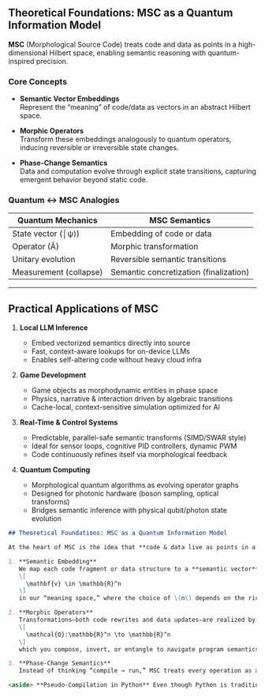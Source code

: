 ## Theoretical Foundations: MSC as a Quantum Information Model

**MSC** (Morphological Source Code) treats code and data as points in a high-dimensional Hilbert space, enabling semantic reasoning with quantum-inspired precision.

### Core Concepts

- **Semantic Vector Embeddings**  
  Represent the “meaning” of code/data as vectors in an abstract Hilbert space.

- **Morphic Operators**  
  Transform these embeddings analogously to quantum operators, inducing reversible or irreversible state changes.

- **Phase-Change Semantics**  
  Data and computation evolve through explicit state transitions, capturing emergent behavior beyond static code.

### Quantum ↔ MSC Analogies

| Quantum Mechanics          | MSC Semantics                               |
| -------------------------- | ---------------------------------------------|
| State vector (│ψ⟩)         | Embedding of code or data                    |
| Operator (Â)               | Morphic transformation                       |
| Unitary evolution          | Reversible semantic transitions              |
| Measurement (collapse)     | Semantic concretization (finalization)       |

---

## Practical Applications of MSC

1. **Local LLM Inference**  
   - Embed vectorized semantics directly into source  
   - Fast, context-aware lookups for on-device LLMs  
   - Enables self-altering code without heavy cloud infra  

2. **Game Development**  
   - Game objects as morphodynamic entities in phase space  
   - Physics, narrative & interaction driven by algebraic transitions  
   - Cache-local, context-sensitive simulation optimized for AI  

3. **Real-Time & Control Systems**  
   - Predictable, parallel-safe semantic transforms (SIMD/SWAR style)  
   - Ideal for sensor loops, cognitive PID controllers, dynamic PWM  
   - Code continuously refines itself via morphological feedback  

4. **Quantum Computing**  
   - Morphological quantum algorithms as evolving operator graphs  
   - Designed for photonic hardware (boson sampling, optical transforms)  
   - Bridges semantic inference with physical qubit/photon state evolution  
```md
## Theoretical Foundations: MSC as a Quantum Information Model

At the heart of MSC is the idea that **code & data live as points in a high-dimensional Hilbert space**, and that every transformation you perform is an operator acting on those points—just as in quantum mechanics.  

1. **Semantic Embedding**  
   We map each code fragment or data structure to a **semantic vector**  
   \[
     \mathbf{v} \in \mathbb{R}^n
   \]  
   in our “meaning space,” where the choice of \(n\) depends on the richness of your domain.  

2. **Morphic Operators**  
   Transformations—both code rewrites and data updates—are realized by **morphic operators**  
   \[
     \mathcal{O}:\mathbb{R}^n \to \mathbb{R}^n
   \]  
   which you compose, invert, or entangle to navigate program semantics.  

3. **Phase-Change Semantics**  
   Instead of thinking “compile → run,” MSC treats every operation as a **phase-transition** of the system’s state: `before  --𝓞₁-->  intermediate  --𝓞₂-->  after` where each OO carries semantic weight, enabling reversible (non-Markovian) inference if desired.

<aside> **Pseudo-Compilation in Python** Even though Python is traditionally interpreted, our **ByteWord** ↔ **TripartiteAtom** machinery provides a “just-in-time” semantic _compilation_ stage: 1. **ByteWord** encodes data & code into fixed‐size “words” (8–64 bits). 2. **TripartiteAtom** bundles (Type, Value, Computation). 3. Together, they let us analyze, index, and transform semantics _before_ execution—unlocking a discrete compilation‐like checkpoint in your Python monolith. </aside>
```